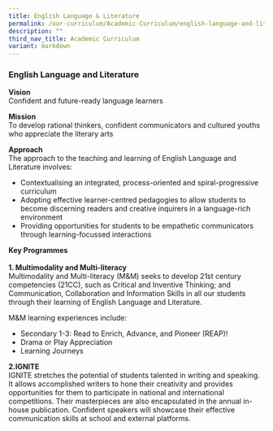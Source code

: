 ```yaml
---
title: English Language & Literature
permalink: /our-curriculum/Academic-Curriculum/english-language-and-literature/
description: ""
third_nav_title: Academic Curriculum
variant: markdown
---
```

### English Language and Literature

**Vision**  <br>
Confident and future-ready language learners

**Mission**<br>
To develop rational thinkers, confident communicators and cultured youths who appreciate the literary arts

**Approach** <br>
The approach to the teaching and learning of English Language and Literature involves:

* Contextualising an integrated, process-oriented and spiral-progressive curriculum
* Adopting effective learner-centred pedagogies to allow students to become discerning readers and creative inquirers in a language-rich environment
* Providing opportunities for students to be empathetic communicators through learning-focussed interactions

**Key Programmes**<br><br> **1\. Multimodality and Multi-literacy**
<br> Multimodality and Multi-literacy&nbsp;(M&amp;M) seeks to develop 21st century competencies (21CC), such as Critical and Inventive Thinking; and Communication, Collaboration and Information Skills in all our students through their learning of English Language and Literature.

M&amp;M learning experiences include:&nbsp;  

* Secondary 1-3: Read to Enrich, Advance, and Pioneer (REAP)!
* Drama or Play Appreciation
* Learning Journeys

**2\.IGNITE**
<br> IGNITE&nbsp;stretches the potential of students talented in writing and speaking. It allows accomplished writers to hone their creativity and provides opportunities for them to participate in national and international competitions. Their masterpieces are also encapsulated in the annual in-house publication. Confident speakers will showcase their effective communication skills at school and external platforms.
